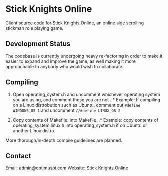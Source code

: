# Stick Knights Online
Client source code for Stick Knights Online, an online side scrolling stickman
role playing game.

## Development Status
The codebase is currently undergoing heavy re-factoring in order to make it
easier to expand and improve the game, as well making it more approachable to
anybody who would wish to collaborate.

## Compiling

1. Open operating_system.h and uncomment whichever operating system you are using, and comment those you are not
..* Example: If compiling on a Linux distrobution such as Ubuntu, comment  out `#define WINDOWS_OS 1` and uncomment `//#define LINUX_OS 2` 

2. Copy contents of Makefile.<OS> into Makefile
..* Example: copy contents of operating_system.linux.h into operating_system.h
    if on Ubuntu or another Linux distro.

More thorough/in-depth compile guidelines are planned.

## Contact
Email: admin@optimuspi.com
Website: [Stick Knights Online](http://www.stickknightsonline.com/)
